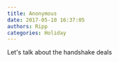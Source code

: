 ```yaml
---
title: Anonymous
date: 2017-05-10 16:37:05
authors: Ripp
categories: Holiday
---
```


 Let's talk about the handshake deals
